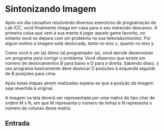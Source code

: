 # Sintonizando Imagem

Após um dia cansativo resolvendo diversos exercícios de programação de Lab ICC, você finalmente chega em casa para o seu merecido descanso. A primeira coisa que 
vem à sua mente é jogar aquele game favorito, no entanto você se depara com um problema na sua televisão/monitor. Por algum motivo a imagem está deslocada, tanto
no eixo x, quanto no eixo y.

Como você é um (a) ótimo (a) programador (a), você decide desenvolver um programa para corrigir o problema. Você observou que existe um número de deslocamentos B
para baixo e D para a direita. Sabendo disso, o seu programa basicamente deve deslocar D posições à esquerda seguido de B posições para cima.

Após estas etapas serem realizadas espera-se que a posição da imagem seja revertida à original.

A imagem na tela deverá ser representada por uma matriz do tipo char de ordem M x N, em que M representa o número de linhas e N representa o número de colunas desta 
matriz.

## Entrada
